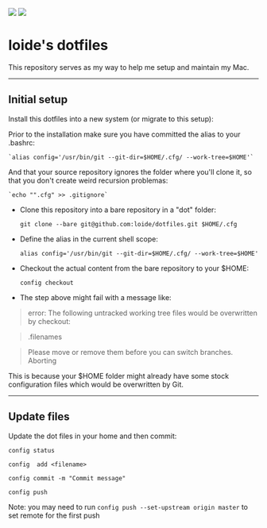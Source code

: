 <p align="center">
  <div align="left">
    <img src="https://img.shields.io/github/last-commit/loide/dotfiles.svg" />
    <img src="https://img.shields.io/badge/platforms-macos%20%7C%20linux-blue.svg" />
  </div>
</p>

# loide's dotfiles
This repository serves as my way to help me setup and maintain my Mac.

----
## Initial setup
Install this dotfiles into a new system (or migrate to this setup):

Prior to the installation make sure you have committed the alias to your
.bashrc:

	`alias config='/usr/bin/git --git-dir=$HOME/.cfg/ --work-tree=$HOME'`

And that your source repository ignores the folder where you'll clone it, so
that you don't create weird recursion problemas:

	`echo "".cfg" >> .gitignore`

- Clone this repository into a bare repository in a "dot" folder:

    `git clone --bare git@github.com:loide/dotfiles.git $HOME/.cfg`

- Define the alias in the current shell scope:

    `alias config='/usr/bin/git --git-dir=$HOME/.cfg/ --work-tree=$HOME'`

- Checkout the actual content from the bare repository to your $HOME:

    `config checkout`

- The step above might fail with a message like:
>error: The following untracked working tree files would be overwritten by
>checkout:

>  .filenames

> Please move or remove them before you can switch branches.
Aborting

This is because your $HOME folder might already have some stock configuration
files which would be overwritten by Git.

----
## Update files

Update the dot files in your home and then commit:

`config status`

`config  add <filename>`

`config commit -m "Commit message"`

`config push`

Note: you may need to run `config push --set-upstream origin master` to set
remote for the first push
